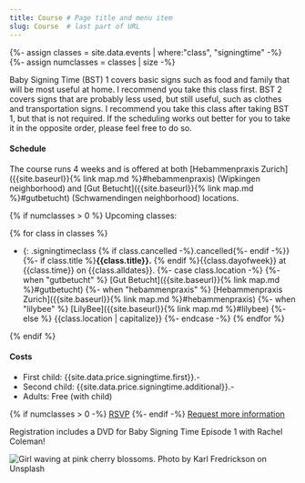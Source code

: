 ```yaml
---
title: Course # Page title and menu item
slug: Course  # last part of URL
---
```

{%- assign classes = site.data.events | where:"class", "signingtime" -%}
{%- assign numclasses = classes | size -%}
<div class="row">
    <div class="col-lg-8 col-md-6" markdown="1">
Baby Signing Time (BST) 1 covers basic signs such as food and family that will be most useful at
home. I recommend you take this class first. BST
2 covers signs that are probably less used, but still useful, such as clothes
and transportation signs. I recommend you take this class after taking BST 1,
but that is not required. If the scheduling works out better for you to take it
in the opposite order, please feel free to do so.

#### Schedule
The course runs 4 weeks and is offered at both [Hebammenpraxis Zurich]({{site.baseurl}}{% link map.md %}#hebammenpraxis) (Wipkingen neighborhood) and [Gut Betucht]({{site.baseurl}}{% link map.md %}#gutbetucht) (Schwamendingen neighborhood) locations.

{% if numclasses > 0 %}
Upcoming classes:

{% for class in classes %}
- {: .signingtimeclass {% if class.cancelled -%}.cancelled{%- endif -%}}
  {%- if class.title %}**{{class.title}}.** {% endif %}{{class.dayofweek}} at {{class.time}} on {{class.alldates}}.
{%- case class.location -%}
    {%- when "gutbetucht" %} [Gut Betucht]({{site.baseurl}}{% link map.md %}#gutbetucht)
    {%- when "hebammenpraxis" %} [Hebammenpraxis Zurich]({{site.baseurl}}{% link map.md %}#hebammenpraxis)
    {%- when "lilybee" %} [LilyBee]({{site.baseurl}}{% link map.md %}#lilybee)
    {%- else %} {{class.location | capitalize}}
{%- endcase -%}
{% endfor %}

{% endif %}
#### Costs
- First child: {{site.data.price.signingtime.first}}.-
- Second child: {{site.data.price.signingtime.additional}}.-
- Adults: Free (with child)

{% if numclasses > 0 -%}
<a href="{{site.baseurl}}{% link rsvp.html %}" class="btn btn-primary mr-2" role="button">RSVP</a>
{%- endif -%}
<a href="{{site.baseurl}}{% link contact.html %}" role="button" class="btn btn-primary">Request more information</a>

Registration includes a DVD for Baby Signing Time Episode 1 with Rachel Coleman!

</div>
<div class="col-lg-4 col-md-6">
    <!--
    Karl Fredrickson (https://unsplash.com/photos/GEJxI_QRPwM?utm_source=unsplash&utm_medium=referral&utm_content=creditCopyText)
    Unsplash (https://unsplash.com/collections/204878/hannahrayna-agaist-the-world?utm_source=unsplash&utm_medium=referral&utm_content=creditCopyText)
    -->
    <img alt="Girl waving at pink cherry blossoms. Photo by Karl Fredrickson on Unsplash" src="{{site.baseurl}}{% link images/karl-fredrickson-74973-unsplash_600x900.jpg %}" class="img-fluid" />
</div>
</div>
